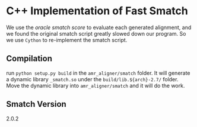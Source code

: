 C++ Implementation of Fast Smatch
=================================

We use the *oracle smatch score*
to evaluate each generated alignment,
and we found the original smatch script
greatly slowed down our program.
So we use `Cython` to re-implement the smatch
script.

## Compilation

run `python setup.py build` in the `amr_aligner/smatch`
folder. It will generate a dynamic library `_smatch.so` 
under the `build/lib.${arch}-2.7/` folder.
Move the dynamic library into `amr_aligner/smatch`
and it will do the work.

## Smatch Version

2.0.2